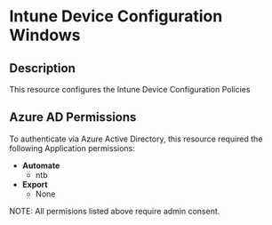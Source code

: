 # Intune Device Configuration Windows

## Description

This resource configures the Intune Device Configuration Policies

## Azure AD Permissions

To authenticate via Azure Active Directory, this resource required the following Application permissions:

* **Automate**
  * ntb
* **Export**
  * None

NOTE: All permisions listed above require admin consent.
